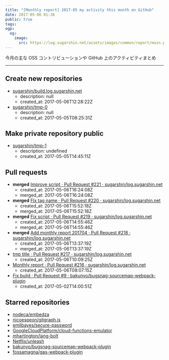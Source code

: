```yaml
---
title: "[Monthly report] 2017-05 my activity this month on GitHub"
date: 2017-05-06 01:36
public: true
tags:
ogp:
  og:
    image:
      src: https://log.sugarshin.net/assets/images/common/report/main.png
---
```


今月の主な OSS コントリビューションや GitHub 上のアクティビティまとめ

---

## Create new repositories

- [sugarshin/build.log.sugarshin.net](https://github.com/sugarshin/build.log.sugarshin.net)
  - description: null
  - created_at: 2017-05-06T12:28:22Z
- [sugarshin/tmp-0](https://github.com/sugarshin/tmp-0)
  - description: null
  - created_at: 2017-05-05T08:25:31Z

## Make private repository public

- [sugarshin/tmp-1](https://github.com/sugarshin/tmp-1)
  - description: undefined
  - created_at: 2017-05-05T14:45:11Z

## Pull requests

- **merged** [Improve script · Pull Request #221 · sugarshin/log.sugarshin.net](https://github.com/sugarshin/log.sugarshin.net/pull/221)
  - created_at: 2017-05-06T16:24:08Z
  - merged_at: 2017-05-06T16:24:08Z
- **merged** [FIx tag name · Pull Request #220 · sugarshin/log.sugarshin.net](https://github.com/sugarshin/log.sugarshin.net/pull/220)
  - created_at: 2017-05-06T15:52:18Z
  - merged_at: 2017-05-06T15:52:18Z
- **merged** [Fix script · Pull Request #219 · sugarshin/log.sugarshin.net](https://github.com/sugarshin/log.sugarshin.net/pull/219)
  - created_at: 2017-05-06T14:55:46Z
  - merged_at: 2017-05-06T14:55:46Z
- **merged** [Add monthly report 201704 · Pull Request #218 · sugarshin/log.sugarshin.net](https://github.com/sugarshin/log.sugarshin.net/pull/218)
  - created_at: 2017-05-06T13:37:19Z
  - merged_at: 2017-05-06T13:37:19Z
- [tmp title · Pull Request #217 · sugarshin/log.sugarshin.net](https://github.com/sugarshin/log.sugarshin.net/pull/217)
  - created_at: 2017-05-06T10:09:25Z
- [Monthly report · Pull Request #216 · sugarshin/log.sugarshin.net](https://github.com/sugarshin/log.sugarshin.net/pull/216)
  - created_at: 2017-05-06T08:07:15Z
- [Fix build · Pull Request #9 · bakunyo/bugsnag-sourcemap-webpack-plugin](https://github.com/bakunyo/bugsnag-sourcemap-webpack-plugin/pull/9)
  - created_at: 2017-05-02T14:00:51Z

## Starred repositories

- [nodeca/embedza](https://github.com/nodeca/embedza)
- [nicoespeon/gitgraph.js](https://github.com/nicoespeon/gitgraph.js)
- [emilbayes/secure-password](https://github.com/emilbayes/secure-password)
- [GoogleCloudPlatform/cloud-functions-emulator](https://github.com/GoogleCloudPlatform/cloud-functions-emulator)
- [mhartington/lang-bolt](https://github.com/mhartington/lang-bolt)
- [Netflix/unleash](https://github.com/Netflix/unleash)
- [bakunyo/bugsnag-sourcemap-webpack-plugin](https://github.com/bakunyo/bugsnag-sourcemap-webpack-plugin)
- [fossamagna/gas-webpack-plugin](https://github.com/fossamagna/gas-webpack-plugin)
